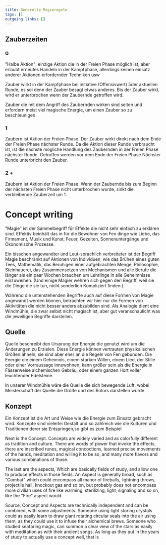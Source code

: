 ```yaml
---
title: Generelle Magieregeln  
tags: []
outgoing links: []  
---
```

## Zauberzeiten

### 0

"Halbe Aktion": einzige Aktion die in der Freien Phase möglich ist, aber erlaubt erneutes Handeln in der Kampfphase, allerdings keinen einsatz anderer Aktionen erfordernder Techniken usw  

Zauber wirkt in der Kampfphase bei initiative (Offensivwert) 5der aktuellen Runde, es sei denn der Zauber besagt etwas anderes. Bis der Zauber wirkt, wird er unterbrochen wenn der Zaubernde getroffen wird.

Zauber die mit dem Angriff des Zaubernden wirken sind selten und erfordern meist viel magische Energie, um einen Zauber so zu beschleunigen.

### 1

Zaubern ist Aktion der Freien Phase. Der Zauber wirkt direkt nach dem Ende der Freien Phase nächster Runde. Da die Aktion dieser Runde verbraucht ist, ist die nächste mögliche Handlung des Zaubernden in der Freien Phase nächster Runde. Getroffen werden vor dem Ende der Freien Phase Nächster Runde unterbricht den Zauber.

### 2 +

Zaubern ist Aktion der Freien Phase. Wenn der Zaubernde bis zum Beginn der nächsten Freien Phase nicht unterbrochen wurde, sinkt die verbleibende Zauberzeit um 1.


# Concept writing

"Magie" ist der Sammelbegriff für Effekte die nicht sehr einfach zu erklären sind. Effektiv beinhält das in für die Bewohner von Fen dinge wie Liebe, das Firmament, Musik und Kunst, Feuer, Gezeiten, Sonnenuntergänge und Ökonomische Prozesse.

Ein bisschen angewandter und Leut-sprachlich verbreiteter ist der Begriff Magie beschränkt auf Aktionen von Individuen, wie das Brühen eines guten Tees, Mathematik, das Beruhigen einer aufgebrachten Menge, Philosophie, Steinhauerei, das Zusammensetzen von Mechanismen und alle Berufe die länger als ein paar Wochen brauchen um Lehrlinge in alle Geheimnisse einzuweihen. (Und einige Magier wehren sich gegen den Begriff, weil sie die Dinge die sie tun, nicht sonderlich Kompliziert finden.)

Während die untenstehenden Begriffe auch auf diese Formen von Magie angewandt werden können, betrachten wir hier nur die Formen von Aktivitäten die nicht besser anders abzubilden sind.
Als Analogie dient eine Windmühle, die zwar selbst nicht magisch ist, aber gut veranschaulicht was die jeweiligen Begriffe darstellen.

## Quelle
Quelle beschreibt den Ursprung der Energie die genutzt wird um die Änderungen zu Erzielen. Diese Energie können vertrauten physikalischen Größen ähneln, sie sind aber eher an die Regeln von Fen gebunden. Die Energie die einem Geheimnis, einem starken Willen, einem Lied, der Stille oder einer Vorraussage innewohnen, kann größer sein als die Energie in Fässerweise alchemischen Gebräu, oder einem ganzen Hort voller leuchtender Edelsteine.

In unserer Windmühle wäre die Quelle die sich bewegende Luft, wobei Meisterschaft der Quelle die Größe und des Rotors darstellen würde.

## Konzept
Ein Konzept ist die Art und Weise wie die Energie zum Einsatz gebracht wird.
Konzepte sind vielerlei Gestalt und so zahlreich wie die Kulturen und Traditionen derer sie Entspringen,so gibt es zum Beispiel 

Next is the Concept. Concepts are widely varied and as colorfully different as tradition and culture. There are words of power that invoke the effects, there are inscribed runes, magical concoctions, learned precise movements of the hands, meditation and willing it to be so, and many more flavors and various combinations of those.

The last are the aspects, Which are basically fields of study, and allow one to produce effects in those fields. An Aspect is generally broad, such as "Combat" which could encompass all manor of fireballs, lightning throws, projectile hail, knockout gas and so on, but probably does not encompass more civilian uses of fire like warming, sterilizing, light, signaling and so on, like the "Fire" aspect would. 

Source, Concept and Aspects are technically independent and can be combined, with some adjustments. Someone using light storing crystals could as easily learn to draw giant rotating circular seals into the air using them, as they could use it to infuse their alchemical brews. Someone who studied seafaring magic, can summon a clear view of the stars as easily with meditation as with their ancient songs. As long as they put in the years of study to actually use a concept well, that is
